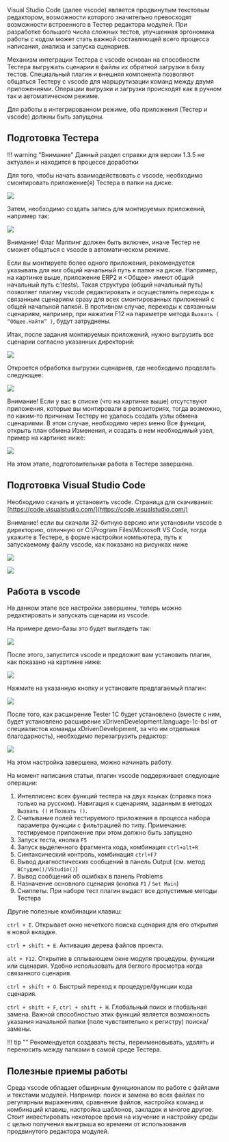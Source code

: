 Visual Studio Code (далее vscode) является продвинутым текстовым редактором, возможности которого значительно превосходят возможности встроенного в Тестер редактора модулей. При разработке большого числа сложных тестов, улучшенная эргономика работы с кодом может стать важной составляющей всего процесса написания, анализа и запуска сценариев.

Механизм интеграции Тестера с vscode основан на способности Тестера выгружать сценарии в файлы их обратной загрузки в базу тестов. Специальный плагин и внешняя компонента позволяют общаться Тестеру с vscode для маршрутизации команд между двумя приложениями. Операции выгрузки и загрузки происходят как в ручном так и автоматическом режиме.

Для работы в интегрированном режиме, оба приложения (Тестер и vscode) должны быть запущены.

Подготовка Тестера
------------------

!!! warning "Внимание"
	Данный раздел справки для версии 1.3.5 не актуален и находится в процессе доработки 

Для того, чтобы начать взаимодействовать с vscode, необходимо смонтировать приложение(я) Тестера в папки на диске:

![](/img/2018_02_28_02_01_154.png)

Затем, необходимо создать запись для монтируемых приложений, например так:

![](/img/2018_03_12_02_18_291.png)

Внимание! Флаг Маппинг должен быть включен, иначе Тестер не сможет общаться с vscode в автоматическом режиме.

Если вы монтируете более одного приложения, рекомендуется указывать для них общий начальный путь к папке на диске. Например, на картинке выше, приложение ERP2 и <Общее> имеют общий начальный путь c:\\tests\\. Такая структура (общий начальный путь) позволяет плагину vscode редактировать и осуществлять переходы к связанным сценариям сразу для всех смонтированных приложений с общей начальной папкой. В противном случае, переходы к связанным сценариям, например, при нажатии F12 на параметре метода `Вызвать ( “Общее.Найти” )`, будут затруднены.

Итак, после задания монтируемых приложений, нужно выгрузить все сценарии согласно указанных директорий:

![](/img/2018_02_28_02_04_047.png)

Откроется обработка выгрузки сценариев, где необходимо проделать следующее:

![](/img/2018_02_28_02_57_0317.png)

Внимание! Если у вас в списке (что на картинке выше) отсутствуют приложения, которые вы монтировали в репозиториях, тогда возможно, по каким-то причинам Тестеру не удалось создать узлы обмена сценариями. В этом случае, необходимо через меню Все функции, открыть план обмена Изменения, и создать в нем необходимый узел, пример на картинке ниже:

![](/img/2018_03_18_02_55_381.png)

На этом этапе, подготовительная работа в Тестере завершена.

Подготовка Visual Studio Code
-----------------------------

Необходимо скачать и установить vscode. Страница для скачивания: [https://code.visualstudio.com/](https://code.visualstudio.com/)

Внимание! если вы скачали 32-битную версию или установили vscode в директорию, отличную от C:\\Program Files\\Microsoft VS Code, тогда укажите в Тестере, в форме настройки компьютера, путь к запускаемому файлу vscode, как показано на рисунках ниже

![](/img/2018_03_12_02_20_102.png)

![](/img/2018_03_12_02_21_163.png)

Работа в vscode
---------------

На данном этапе все настройки завершены, теперь можно редактировать и запускать сценарии из vscode.

На примере демо-базы это будет выглядеть так:

![](/img/2018_03_12_02_28_324.png)

После этого, запустится vscode и предложит вам установить плагин, как показано на картинке ниже:

![](/img/2018_03_12_02_29_565.png)

Нажмите на указанную кнопку и установите предлагаемый плагин:

![](/img/2018_03_12_02_30_506.png)

После того, как расширение Tester 1C будет установлено (вместе с ним, будет установлено расширение xDrivenDevelopment.language-1c-bsl от специалистов команды xDrivenDevelopment, за что им отдельная благодарность), необходимо перезагрузить редактор:

![](/img/2018_03_12_02_32_117.png)

На этом настройка завершена, можно начинать работу.

На момент написания статьи, плагин vscode поддерживает следующие операции:

1.  Интеллисенс всех функций тестера на двух языках (справка пока только на русском). Навигация к сценариям, заданным в методах `Вызвать ()` и `Позвать ()`.
2.  Считывание полей тестируемого приложения в процесса набора параметра функции с фильтрацией по типу. Примечание: тестируемое приложение при этом должно быть запущено
3.  Запуск теста, кнопка `F5`
4.  Запуск выделенного фрагмента кода, комбинация `ctrl+alt+R`
5.  Синтаксический контроль, комбинация `ctrl+F7`
6.  Вывод диагностических сообщений в панель Output (см. метод `ВСтудию()/VStudio()`)
7.  Вывод сообщений об ошибках в панель Problems
8.  Назначение основного сценария (кнопка `F1` / `Set Main`)
9.  Сниппеты. При наборе тест плагин выдаст все допустимые методы Тестера

Другие полезные комбинации клавиш:

`ctrl + E`. Открывает окно нечеткого поиска сценария для его открытия в новой вкладке.

`ctrl + shift + E`. Активация дерева файлов проекта.

`alt + F12`. Открытие в сплывающем окне модуля процедуры, функции или сценария. Удобно использовать для беглого просмотра когда связанного сценария.

`ctrl + shift + O`. Быстрый переход к процедуре/функции кода сценария.

`ctrl + shift + F`, `ctrl + shift + H`. Глобальный поиск и глобальная замена. Важной способностью этих функций является возможность указания начальной папки (поле чувствительно к регистру) поиска/замены. 

!!! tip ""
	Рекомендуется создавать тесты, переименовывать, удалять и переносить между папками в самой среде Тестера.

Полезные приемы работы
----------------------

Среда vscode обладает обширным функционалом по работе с файлами и текстами модулей. Например: поиск и замена во всех файлах по регулярным выражениям, сравнение файлов, настройка команд и комбинаций клавиш, настройка шаблонов, закладок и многое другое. Стоит инвестировать некоторое время на изучение и настройку среды с целью получения выигрыша во времени от использования продвинутого редактора модулей.